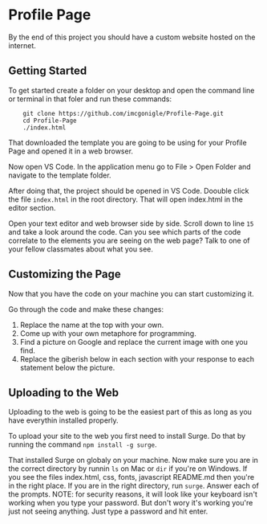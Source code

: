 # Profile Page
By the end of this project you should have a custom website hosted on the internet.

## Getting Started
To get started create a folder on your desktop and open the command line or terminal in that foler and run these commands:

```
    git clone https://github.com/imcgonigle/Profile-Page.git
    cd Profile-Page
    ./index.html
```

That downloaded the template you are going to be using for your Profile Page and opened it in a web browser.

Now open VS Code. In the application menu go to File > Open Folder and navigate to the template folder.

After doing that, the project should be opened in VS Code. Doouble click the file `index.html` in the root directory. That will open index.html in the editor section.

Open your text editor and web browser side by side. Scroll down to line `15` and take a look around the code. Can you see which parts of the code correlate to the elements you are seeing on the web page? Talk to one of your fellow classmates about what you see.

## Customizing the Page
Now that you have the code on your machine you can start customizing it.

Go through the code and make these changes:
1. Replace the name at the top with your own.
2. Come up with your own metaphore for programming.
3. Find a picture on Google and replace the current image with one you find.
4. Replace the giberish below in each section with your response to each statement below the picture.

## Uploading to the Web
Uploading to the web is going to be the easiest part of this as long as you have everythin installed properly.

To upload your site to the web you first need to install Surge. Do that by running the command `npm install -g surge`.

That installed Surge on globaly on your machine. Now make sure you are in the correct directory by runnin `ls` on Mac or `dir` if you're on Windows. If you see the files index.html, css, fonts, javascript README.md then you're in the right place. If you are in the right directory, run `surge`. Answer each of the prompts. NOTE: for security reasons, it will look like your keyboard isn't working when you type your password. But don't wory it's working you're just not seeing anything. Just type a password and hit enter.
